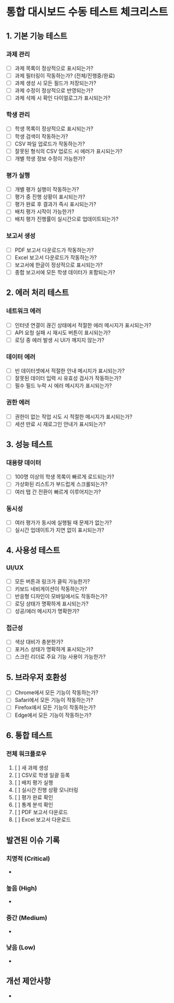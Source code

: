 # 통합 대시보드 수동 테스트 체크리스트

## 1. 기본 기능 테스트

### 과제 관리
- [ ] 과제 목록이 정상적으로 표시되는가?
- [ ] 과제 필터링이 작동하는가? (전체/진행중/완료)
- [ ] 과제 생성 시 모든 필드가 저장되는가?
- [ ] 과제 수정이 정상적으로 반영되는가?
- [ ] 과제 삭제 시 확인 다이얼로그가 표시되는가?

### 학생 관리
- [ ] 학생 목록이 정상적으로 표시되는가?
- [ ] 학생 검색이 작동하는가?
- [ ] CSV 파일 업로드가 작동하는가?
- [ ] 잘못된 형식의 CSV 업로드 시 에러가 표시되는가?
- [ ] 개별 학생 정보 수정이 가능한가?

### 평가 실행
- [ ] 개별 평가 실행이 작동하는가?
- [ ] 평가 중 진행 상황이 표시되는가?
- [ ] 평가 완료 후 결과가 즉시 표시되는가?
- [ ] 배치 평가 시작이 가능한가?
- [ ] 배치 평가 진행률이 실시간으로 업데이트되는가?

### 보고서 생성
- [ ] PDF 보고서 다운로드가 작동하는가?
- [ ] Excel 보고서 다운로드가 작동하는가?
- [ ] 보고서에 한글이 정상적으로 표시되는가?
- [ ] 종합 보고서에 모든 학생 데이터가 포함되는가?

## 2. 에러 처리 테스트

### 네트워크 에러
- [ ] 인터넷 연결이 끊긴 상태에서 적절한 에러 메시지가 표시되는가?
- [ ] API 요청 실패 시 재시도 버튼이 표시되는가?
- [ ] 로딩 중 에러 발생 시 UI가 깨지지 않는가?

### 데이터 에러
- [ ] 빈 데이터셋에서 적절한 안내 메시지가 표시되는가?
- [ ] 잘못된 데이터 입력 시 유효성 검사가 작동하는가?
- [ ] 필수 필드 누락 시 에러 메시지가 표시되는가?

### 권한 에러
- [ ] 권한이 없는 작업 시도 시 적절한 메시지가 표시되는가?
- [ ] 세션 만료 시 재로그인 안내가 표시되는가?

## 3. 성능 테스트

### 대용량 데이터
- [ ] 100명 이상의 학생 목록이 빠르게 로드되는가?
- [ ] 가상화된 리스트가 부드럽게 스크롤되는가?
- [ ] 여러 탭 간 전환이 빠르게 이루어지는가?

### 동시성
- [ ] 여러 평가가 동시에 실행될 때 문제가 없는가?
- [ ] 실시간 업데이트가 지연 없이 표시되는가?

## 4. 사용성 테스트

### UI/UX
- [ ] 모든 버튼과 링크가 클릭 가능한가?
- [ ] 키보드 네비게이션이 작동하는가?
- [ ] 반응형 디자인이 모바일에서도 작동하는가?
- [ ] 로딩 상태가 명확하게 표시되는가?
- [ ] 성공/에러 메시지가 명확한가?

### 접근성
- [ ] 색상 대비가 충분한가?
- [ ] 포커스 상태가 명확하게 표시되는가?
- [ ] 스크린 리더로 주요 기능 사용이 가능한가?

## 5. 브라우저 호환성

- [ ] Chrome에서 모든 기능이 작동하는가?
- [ ] Safari에서 모든 기능이 작동하는가?
- [ ] Firefox에서 모든 기능이 작동하는가?
- [ ] Edge에서 모든 기능이 작동하는가?

## 6. 통합 테스트

### 전체 워크플로우
1. [ ] 새 과제 생성
2. [ ] CSV로 학생 일괄 등록
3. [ ] 배치 평가 실행
4. [ ] 실시간 진행 상황 모니터링
5. [ ] 평가 완료 확인
6. [ ] 통계 분석 확인
7. [ ] PDF 보고서 다운로드
8. [ ] Excel 보고서 다운로드

## 발견된 이슈 기록

### 치명적 (Critical)
- 

### 높음 (High)
- 

### 중간 (Medium)
- 

### 낮음 (Low)
- 

## 개선 제안사항
- 
